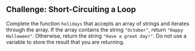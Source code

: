## Challenge: Short-Circuiting a Loop

Complete the function `holidays` that accepts an array of strings and iterates through the array. If the array contains the string `"October"`, return `"Happy Halloween"`. Otherwise, return the string `"Have a great day!"`. Do not use a variable to store the result that you are returning.